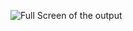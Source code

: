 ![Full Screen of the output](https://github.com/mariamnageh/Reciepe-Page-Using-HTML---CSS/assets/105167781/e17de554-d884-464a-a0ed-86e681fb8e37)
